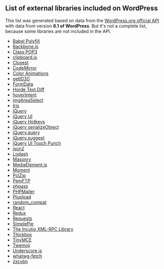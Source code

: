 <h2>List of external libraries included on WordPress</h2>

This list was generated based on data from the [WordPress.org official API](https://codex.wordpress.org/WordPress.org_API#Credits) with data from version **6.1 of WordPress**. But it's not a complete list, because some libraries are not included in the API.

<ul id="list-external-libraries">
	<li><a href="https://babeljs.io/docs/en/babel-polyfill" rel="noopener noreferrer nofollow" target="_blank">Babel Polyfill</a></li>
	<li><a href="http://backbonejs.org/" rel="noopener noreferrer nofollow" target="_blank">Backbone.js</a></li>
	<li><a href="https://squirrelmail.org/" rel="noopener noreferrer nofollow" target="_blank">Class POP3</a></li>
	<li><a href="https://clipboardjs.com/" rel="noopener noreferrer nofollow" target="_blank">clipboard.js</a></li>
	<li><a href="https://github.com/jonathantneal/closest" rel="noopener noreferrer nofollow" target="_blank">Closest</a></li>
	<li><a href="https://codemirror.net/" rel="noopener noreferrer nofollow" target="_blank">CodeMirror</a></li>
	<li><a href="https://plugins.jquery.com/color/" rel="noopener noreferrer nofollow" target="_blank">Color Animations</a></li>
	<li><a href="http://getid3.sourceforge.net/" rel="noopener noreferrer nofollow" target="_blank">getID3()</a></li>
	<li><a href="https://github.com/jimmywarting/FormData" rel="noopener noreferrer nofollow" target="_blank">FormData</a></li>
	<li><a href="https://pear.horde.org/" rel="noopener noreferrer nofollow" target="_blank">Horde Text Diff</a></li>
	<li><a href="http://cherne.net/brian/resources/jquery.hoverIntent.html" rel="noopener noreferrer nofollow" target="_blank">hoverIntent</a></li>
	<li><a href="http://odyniec.net/projects/imgareaselect/" rel="noopener noreferrer nofollow" target="_blank">imgAreaSelect</a></li>
	<li><a href="https://github.com/Automattic/Iris" rel="noopener noreferrer nofollow" target="_blank">Iris</a></li>
	<li><a href="https://jquery.com/" rel="noopener noreferrer nofollow" target="_blank">jQuery</a></li>
	<li><a href="https://jqueryui.com/" rel="noopener noreferrer nofollow" target="_blank">jQuery UI</a></li>
	<li><a href="https://github.com/tzuryby/jquery.hotkeys" rel="noopener noreferrer nofollow" target="_blank">jQuery Hotkeys</a></li>
	<li><a href="http://benalman.com/projects/jquery-misc-plugins/" rel="noopener noreferrer nofollow" target="_blank">jQuery serializeObject</a></li>
	<li><a href="https://plugins.jquery.com/query-object/" rel="noopener noreferrer nofollow" target="_blank">jQuery.query</a></li>
	<li><a href="https://github.com/pvulgaris/jquery.suggest" rel="noopener noreferrer nofollow" target="_blank">jQuery.suggest</a></li>
	<li><a href="http://touchpunch.furf.com/" rel="noopener noreferrer nofollow" target="_blank">jQuery UI Touch Punch</a></li>
	<li><a href="https://github.com/douglascrockford/JSON-js" rel="noopener noreferrer nofollow" target="_blank">json2</a></li>
	<li><a href="https://lodash.com/" rel="noopener noreferrer nofollow" target="_blank">Lodash</a></li>
	<li><a href="http://masonry.desandro.com/" rel="noopener noreferrer nofollow" target="_blank">Masonry</a></li>
	<li><a href="http://mediaelementjs.com/" rel="noopener noreferrer nofollow" target="_blank">MediaElement.js</a></li>
	<li><a href="http://momentjs.com/" rel="noopener noreferrer nofollow" target="_blank">Moment</a></li>
	<li><a href="http://www.phpconcept.net/pclzip/" rel="noopener noreferrer nofollow" target="_blank">PclZip</a></li>
	<li><a href="https://www.phpclasses.org/package/1743-PHP-FTP-client-in-pure-PHP.html" rel="noopener noreferrer nofollow" target="_blank">PemFTP</a></li>
	<li><a href="http://www.openwall.com/phpass/" rel="noopener noreferrer nofollow" target="_blank">phpass</a></li>
	<li><a href="https://github.com/PHPMailer/PHPMailer" rel="noopener noreferrer nofollow" target="_blank">PHPMailer</a></li>
	<li><a href="http://www.plupload.com/" rel="noopener noreferrer nofollow" target="_blank">Plupload</a></li>
	<li><a href="https://github.com/paragonie/random_compat" rel="noopener noreferrer nofollow" target="_blank">random_compat</a></li>
	<li><a href="https://reactjs.org/" rel="noopener noreferrer nofollow" target="_blank">React</a></li>
	<li><a href="https://redux.js.org/" rel="noopener noreferrer nofollow" target="_blank">Redux</a></li>
	<li><a href="http://requests.ryanmccue.info/" rel="noopener noreferrer nofollow" target="_blank">Requests</a></li>
	<li><a href="http://simplepie.org/" rel="noopener noreferrer nofollow" target="_blank">SimplePie</a></li>
	<li><a href="https://code.google.com/archive/p/php-ixr/" rel="noopener noreferrer nofollow" target="_blank">The Incutio XML-RPC Library</a></li>
	<li><a href="http://codylindley.com/thickbox/" rel="noopener noreferrer nofollow" target="_blank">Thickbox</a></li>
	<li><a href="https://www.tinymce.com/" rel="noopener noreferrer nofollow" target="_blank">TinyMCE</a></li>
	<li><a href="https://github.com/twitter/twemoji" rel="noopener noreferrer nofollow" target="_blank">Twemoji</a></li>
	<li><a href="http://underscorejs.org/" rel="noopener noreferrer nofollow" target="_blank">Underscore.js</a></li>
	<li><a href="https://github.com/github/fetch" rel="noopener noreferrer nofollow" target="_blank">whatwg-fetch</a></li>
	<li><a href="https://github.com/dropbox/zxcvbn" rel="noopener noreferrer nofollow" target="_blank">zxcvbn</a></li>
</ul>
